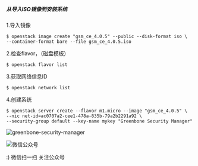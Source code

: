 <!--
author: os4uinfo
head: https://os4u.info/blog/img/sun.png
date: 2017-05-16
title: Openstack学习笔记（持续更新中）
tags: Openstack
images: https://os4u.info/blog/img/sun.png
category: Openstack
status: publish
summary: Openstack是一个趋势，每个运维都应该掌握的技能。以此为前提，不断学习，不断实验，不断总结，才能提高自己知识技能。
-->

##### 从导入ISO镜像到安装系统

1.导入镜像

```
$ openstack image create "gsm_ce_4.0.5" --public --disk-format iso \
--container-format bare --file gsm_ce_4.0.5.iso
```

2.检查flavor，（磁盘模板）

```
$ openstack flavor list
```

3.获取网络信息ID

```
$ openstack network list
```

4.创建系统

```
$ openstack server create --flavor m1.micro --image "gsm_ce_4.0.5" \
--nic net-id=ac0707a2-cee1-478a-835b-79a2b2291a92 \
--security-group default --key-name mykey "Greenbone Security Manager"

```
![greenbone-security-manager](https://www.os4u.info/blog/openstack/images/greenbone-security-manager.png)


![微信公众号](https://www.os4u.info/wx.jpg) 

:) 微信扫一扫 关注公众号 